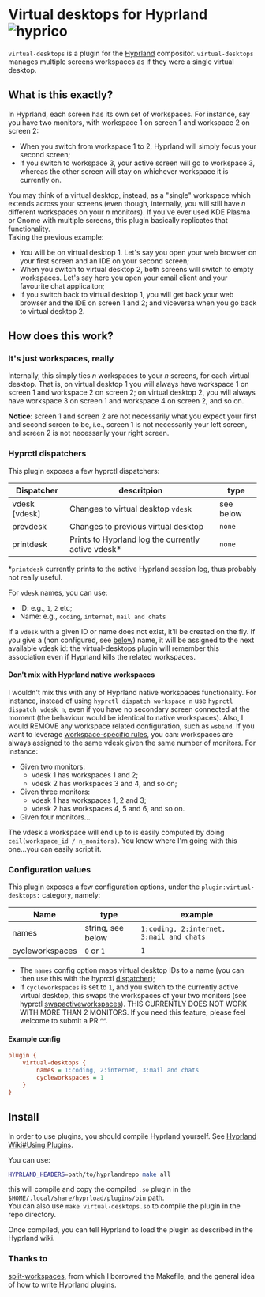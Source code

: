 # Virtual desktops for Hyprland ![hyprico](.github/hyprland.ico)
`virtual-desktops` is a plugin for the [Hyprland](https://github.com/hyprwm/Hyprland) compositor. `virtual-desktops` manages multiple screens workspaces as if they were a single virtual desktop.  

## What is this exactly?

In Hyprland, each screen has its own set of workspaces. For instance, say you have two monitors, with workspace 1 on screen 1 
and workspace 2 on screen 2:  
 - When you switch from workspace 1 to 2, Hyprland will simply focus your second screen;
 - If you switch to workspace 3, your active screen will go to workspace 3, whereas the other screen will stay on whichever workspace it is currently on.

You may think of a virtual desktop, instead, as a "single" 
workspace which extends across your screens (even though, internally, you will still have _n_ different workspaces on your _n_ monitors). If you've ever used KDE Plasma or Gnome with 
multiple screens, this plugin basically replicates that 
functionality.  
Taking the previous example:
 - You will be on virtual desktop 1. Let's say you open your web browser on your first screen and an IDE on your second screen;
 - When you switch to virtual desktop 2, both screens will switch to empty workspaces. Let's say here you open your email client and your favourite chat applicaiton;
 - If you switch back to virtual desktop 1, you will get back your web browser and the IDE on screen 1 and 2; and viceversa when you go back to virtual desktop 2.

## How does this work?

### It's just workspaces, really
Internally, this simply ties _n_ workspaces to your _n_ screens, for each virtual desktop. That is, on virtual desktop 1 you will always have workspace 1 on screen 1 and workspace 2 on screen 2;
on virtual desktop 2, you will always have workspace 3 on screen 1 and workspace 4 on screen 2, and so on.

**Notice**: screen 1 and screen 2 are not necessarily what you expect your first and second screen to be, i.e., screen 1 is not necessarily your left screen, and screen 2 is not necessarily your right screen.

### Hyprctl dispatchers

This plugin exposes a few hyprctl dispatchers:

| Dispatcher | descritpion | type |
|------------|-------------|------|
| vdesk [vdesk]      | Changes to virtual desktop `vdesk` | see below |
| prevdesk | Changes to previous virtual desktop | `none` |
| printdesk | Prints to Hyprland log the currently active vdesk* | `none`|

\*`printdesk` currently prints to the active Hyprland session log, thus probably not really useful. 

For `vdesk` names, you can use:
 - ID: e.g., `1`, `2` etc;
 - Name: e.g., `coding`, `internet`, `mail and chats`

If a `vdesk` with a given ID or name does not exist, it'll be created on the fly. If you give a (non configured, see [below](#configuration-values)) 
name, it will be assigned to the next available vdesk id: the virtual-desktops 
plugin will remember this association even if Hyprland kills the related workspaces. 

#### Don't mix with Hyprland native workspaces
I wouldn't mix this with any of Hyprland native workspaces functionality. For instance, instead of using `hyprctl dispatch workspace n` use 
`hyprctl dispatch vdesk n`, even if you have no secondary screen connected at the moment (the behaviour would be identical to native workspaces). Also, I would REMOVE
any workspace related configuration, such as `wsbind`. If you want to leverage [workspace-specific rules](https://wiki.hyprland.org/Configuring/Workspace-Rules/), you can: workspaces are always assigned 
to the same vdesk given the same number of monitors. For instance:
 - Given two monitors:
   - vdesk 1 has workspaces 1 and 2;
   - vdesk 2 has workspaces 3 and 4, and so on;
 - Given three monitors:
   - vdesk 1 has workspaces 1, 2 and 3;
   - vdesk 2 has workspaces 4, 5 and 6, and so on.
 - Given four monitors...

The vdesk a workspace will end up to is easily computed by doing `ceil(workspace_id / n_monitors)`. You know where I'm going with this one...you can easily script it.


### Configuration values

This plugin exposes a few configuration options, under the `plugin:virtual-desktops:` category, namely:

| Name | type | example|
|------|------|--------|
| names | string, see below| `1:coding, 2:internet, 3:mail and chats`|
| cycleworkspaces | `0` or `1`| `1`|

* The `names` config option maps virtual desktop IDs to a name (you can then use this with the hyprctl [dispatcher](#hyprctl-dispatchers));
* If `cycleworkspaces` is set to `1`, and you switch to the currently active virtual desktop, this swaps the workspaces of your two monitors (see hyprctl [swapactiveworkspaces](https://wiki.hyprland.org/Configuring/Dispatchers/#list-of-dispatchers)). 
THIS CURRENTLY DOES NOT WORK WITH MORE THAN 2 MONITORS. If you need this feature, please feel welcome to submit a PR ^^.


#### Example config 
```ini
plugin {
    virtual-desktops {
        names = 1:coding, 2:internet, 3:mail and chats 
        cycleworkspaces = 1
    }
}
```


## Install
In order to use plugins, you should compile Hyprland yourself. See [Hyprland Wiki#Using Plugins](https://wiki.hyprland.org/Plugins/Using-Plugins/).  

You can use:  
```bash
HYPRLAND_HEADERS=path/to/hyprlandrepo make all
```  
this will compile and copy the compiled `.so` plugin in the `$HOME/.local/share/hyprload/plugins/bin` path.  
You can also use `make virtual-desktops.so` to compile the plugin in the repo directory.

Once compiled, you can tell Hyprland to load the plugin as described in the Hyprland wiki.


### Thanks to
[split-workspaces](https://github.com/Duckonaut/split-monitor-workspaces/), from which I borrowed the Makefile, 
and the general idea of how to write Hyprland plugins.

